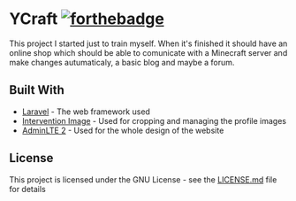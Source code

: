 # YCraft [![forthebadge](http://forthebadge.com/images/badges/designed-in-ms-paint.svg)](http://forthebadge.com)

This project I started just to train myself. When it's finished it should have an online shop which should be able to comunicate with a Minecraft server and make changes autumaticaly, a basic blog and maybe a forum.

## Built With

* [Laravel](https://laravel.com/) - The web framework used
* [Intervention Image](http://image.intervention.io/) - Used for cropping and managing the profile images
* [AdminLTE 2](https://adminlte.io/themes/AdminLTE/index2.html) - Used for the whole design of the website

## License

This project is licensed under the GNU License - see the [LICENSE.md](LICENSE) file for details

